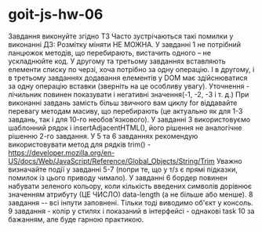 # goit-js-hw-06


Завдання виконуйте згідно ТЗ
Часто зустрічаються такі помилки у виконанні ДЗ:
Розмітку міняти НЕ МОЖНА.
У завданні 1 не потрібний ланцюжок методів, що перебирають, вистачить одного – не ускладнюйте код.
У другому та третьому завданнях вставляють елементи списку по черзі, хоча потрібно за одну операцію. І в другому, і в третьому завданнях додавання елементів у DOM має здійснюватися за одну операцію вставки (зверніть на це особливу увагу). Уточнення - лічильник повинен показувати і негативні значення(-1, -2, -3 і т. д.)
При виконанні завдань замість більш звичного вам циклу for віддавайте перевагу методам масиву, що перебирають (це актуально як для 1-3 завдань, так і для 10-го необов'язкового).
У завданні 3 використовуємо шаблонний рядок і insertAdjacentHTML(), його рішення не аналогічне рішенню 2-го завдання.
У 5 та 6 завданнях рекомендую використовувати метод для рядків trim() - https://developer.mozilla.org/en-US/docs/Web/JavaScript/Reference/Global_Objects/String/Trim
Уважно визначайте події у завданні 5-7 (попри те, що у т/з є прямі підказки, помилок із цього приводу чимало).
У завданні 6 бордер повинен набувати зеленого кольору, коли кількість введених символів дорівнює значенням атрибуту (ЦЕ ЧИСЛО) data-length (а не більше або менше).
8 завдання -- всі інпути заповнені. Тільки тоді виводимо об'єкт у консоль.
9 завдання - колір у стилях і показаний в інтерфейсі - однакові
task 10 за бажанням, але буде гарною практикою.